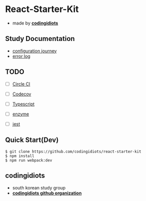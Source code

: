 # React-Starter-Kit
- made by [**codingidiots**](https://github.com/codingidiots)

## Study Documentation
- [configuration journey](./study_document/configuration.md)
- [error log](./study_document/errorlog.md)

## TODO
- [ ] [Circle CI](https://circleci.com/)
- [ ] [Codecov](https://codecov.io/gh)
- [ ] [Typescript](https://www.typescriptlang.org/)
- [ ] [enzyme](https://airbnb.io/enzyme/)
- [ ] [jest](https://jestjs.io/)


## Quick Start(Dev)
```
$ git clone https://github.com/codingidiots/react-starter-kit
$ npm install
$ npm run webpack:dev
```

## codingidiots
- south korean study group
- [**codingidiots github organization**](https://github.com/codingidiots)